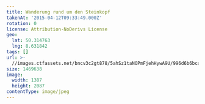 ```yaml
---
title: Wanderung rund um den Steinkopf
takenAt: '2015-04-12T09:33:49.000Z'
rotation: 0
license: Attribution-NoDerivs License
geo:
  lat: 50.314763
  lng: 8.631842
tags: []
url: >-
  //images.ctfassets.net/bncv3c2gt878/5ahSz1taNOPmFjehHywA9U/996d6b6bca215ffb58f2f40682aaa462/wanderung-rund-um-den-steinkopf_16508546784_o
size: 1469638
image:
  width: 1387
  height: 2087
contentType: image/jpeg
---
```


